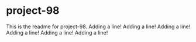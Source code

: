 # project-98

This is the readme for project-98.
Adding a line!
Adding a line!
Adding a line!
Adding a line!
Adding a line!
Adding a line!
